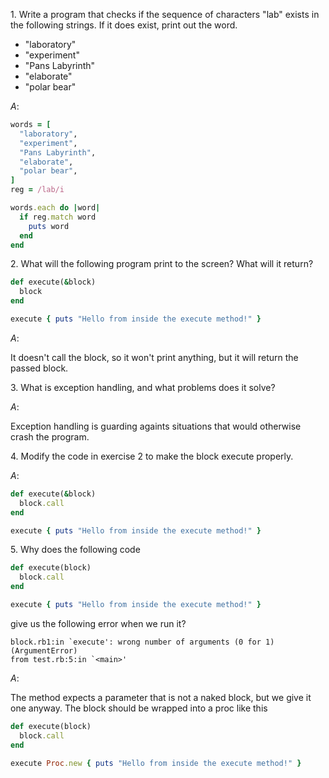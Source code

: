 $1.$ Write a program that checks if the sequence of characters "lab" exists in the following strings. If it does exist, print out the word.

- "laboratory"
- "experiment"
- "Pans Labyrinth"
- "elaborate"
- "polar bear"

$A:$

```ruby
words = [
  "laboratory",
  "experiment",
  "Pans Labyrinth",
  "elaborate",
  "polar bear",
]
reg = /lab/i

words.each do |word|
  if reg.match word
    puts word
  end
end
```

$2.$ What will the following program print to the screen? What will it return?

```ruby
def execute(&block)
  block
end

execute { puts "Hello from inside the execute method!" }
```

$A:$

It doesn't call the block, so it won't print anything, but it will return the passed block.

$3.$ What is exception handling, and what problems does it solve?

$A:$

Exception handling is guarding againts situations that would otherwise crash the program.

$4.$ Modify the code in exercise 2 to make the block execute properly.

$A:$

```ruby
def execute(&block)
  block.call
end

execute { puts "Hello from inside the execute method!" }
```

$5.$ Why does the following code

```ruby
def execute(block)
  block.call
end

execute { puts "Hello from inside the execute method!" }
```

give us the following error when we run it?

```
block.rb1:in `execute': wrong number of arguments (0 for 1) (ArgumentError)
from test.rb:5:in `<main>'
```

$A:$

The method expects a parameter that is not a naked block, but we give it one anyway. The block should be wrapped into a proc like this

```ruby
def execute(block)
  block.call
end

execute Proc.new { puts "Hello from inside the execute method!" }
```